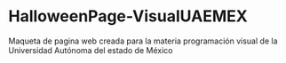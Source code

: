 # HalloweenPage-VisualUAEMEX
Maqueta de pagina web creada para la materia programación visual de la Universidad Autónoma del estado de México
